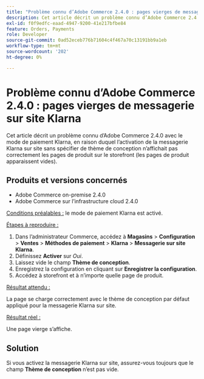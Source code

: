 ```yaml
---
title: "Problème connu d’Adobe Commerce 2.4.0 : pages vierges de messagerie sur site Klarna"
description: Cet article décrit un problème connu d’Adobe Commerce 2.4.0 avec le mode de paiement Klarna, en raison duquel l’activation de la messagerie Klarna sur site sans spécifier de thème de conception n’affichait pas correctement les pages de produit sur le storefront (les pages de produit apparaissent vides).
exl-id: f0f9edfc-eaad-4947-9200-41e217bfbe84
feature: Orders, Payments
role: Developer
source-git-commit: 0ad52eceb776b71604c4f467a70c13191bb9a1eb
workflow-type: tm+mt
source-wordcount: '202'
ht-degree: 0%

---
```


# Problème connu d’Adobe Commerce 2.4.0 : pages vierges de messagerie sur site Klarna

Cet article décrit un problème connu d’Adobe Commerce 2.4.0 avec le mode de paiement Klarna, en raison duquel l’activation de la messagerie Klarna sur site sans spécifier de thème de conception n’affichait pas correctement les pages de produit sur le storefront (les pages de produit apparaissent vides).

## Produits et versions concernés

* Adobe Commerce on-premise 2.4.0
* Adobe Commerce sur l’infrastructure cloud 2.4.0

<u>Conditions préalables :</u> le mode de paiement Klarna est activé.

<u>Étapes à reproduire :</u>

1. Dans l’administrateur Commerce, accédez à **Magasins** > **Configuration** > **Ventes** > **Méthodes de paiement** > **Klarna** > **Messagerie sur site Klarna**.
1. Définissez **Activer** sur *Oui*.
1. Laissez vide le champ **Thème de conception**.
1. Enregistrez la configuration en cliquant sur **Enregistrer la configuration**.
1. Accédez à storefront et à n’importe quelle page de produit.

<u>Résultat attendu :</u>

La page se charge correctement avec le thème de conception par défaut appliqué pour la messagerie Klarna sur site.

<u>Résultat réel :</u>

Une page vierge s’affiche.

## Solution

Si vous activez la messagerie Klarna sur site, assurez-vous toujours que le champ **Thème de conception** n’est pas vide.
